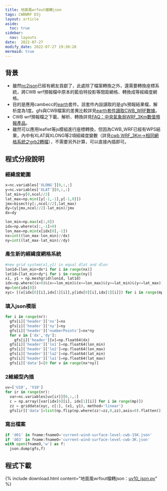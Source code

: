 ```yaml
---
title: 地面風wrfout檔轉json
tags: CWBWRF D3j
layout: article
aside:
  toc: true
sidebar:
  nav: layouts
date:  2022-07-27
modify_date: 2022-07-27 19:30:26
mermaid: true
---
```

## 背景
- 雖然[nc2json][nc2json]已經有網友貢獻了，此處除了檔案轉換之外，還需要轉換座標系統，將CWB wrf預報檔中原本的藍伯特投影等間距網格、轉換成等經緯度網格。
- 目的是應用cambecc的[earth][ens]套件。該套件內設讀取的是gfs預報結果檔，解析度為1度。gfs與CWB檔案的差異比較詳見[earth套件讀取CWB_WRF數據][diff_tab]。
- CWB wrf預報檔之下載、解析、轉換詳見[FAQ：中央氣象局WRF_3Km數值預報產品][wrf_3km]。
- 雖然可以應用leaflet等js模組進行座標轉換，但因為CWB_WRF已經有WPS結果，內中有XLAT與XLONG等2項經緯度變數（詳見[cwb WRF_3Km->相同網格系統之grb2轉檔][fil_grb_nc]），不需要另外計算，可以直接內插即可。
## 程式分段說明
### 經緯度範圍

```python
x=nc.variables['XLONG'][0,:,:]
y=nc.variables['XLAT'][0,:,:]
lat_min=y[0,ncol//2]
lat_max=np.min([y[-1,-1],y[-1,0]])
jmx=bisect(y[:,ncol//2],lat_max)
dy=(y[jmx,ncol//2]-lat_min)/jmx
dx=dy

lon_min=np.max(x[:,0])
idx=np.where(x[:,-1]>0)
lon_max=np.min(x[idx[0],-1])
nx=int((lon_max-lon_min)//dx)
ny=int((lat_max-lat_min)//dy)
```
### 產生新的經緯度網格系統

```python
#new grid system(x1,y1) in equal dlat and dlon
lon1d=[lon_min+dx*i for i in range(nx)]
lat1d=[lat_min+dy*i for i in range(ny)]
x1, y1 = np.meshgrid(lon1d, lat1d)
idx=np.where((x>0)&(x>=lon_min)&(x<=lon_max)&(y>=lat_min)&(y<=lat_max))
mp=len(idx[0])
xyc= [(x[idx[0][i],idx[1][i]],y[idx[0][i],idx[1][i]]) for i in range(mp)]
```

### 填入json模版

```python
for i in range(nr):
  gfs[i]['header']['nx']=nx
  gfs[i]['header']['ny']=ny
  gfs[i]['header']['numberPoints']=nx*ny
  for v in ['dx','dy']:
    gfs[i]['header'][v]=np.float64(dx)
  gfs[i]['header']['lo1']=np.float64(lon_min)
  gfs[i]['header']['lo2']=np.float64(lon_max)
  gfs[i]['header']['la2']=np.float64(lat_min)
  gfs[i]['header']['la1']=np.float64(lat_max)
  gfs[i]['data']=[0 for v in range(nx*ny)]
```

### 2維線型內插

```python
uv=['U10', 'V10']
for ir in range(nr):
  var=nc.variables[uv[ir]][0,:,:]
  c = np.array([var[idx[0][i], idx[1][i]] for i in range(mp)])
  zz = griddata(xyc, c[:], (x1, y1), method='linear')
  gfs[ir]['data']=list(np.flip(np.where(zz!=zz,0,zz),axis=0).flatten())
```
### 寫出檔案

```python
if 'd01' in fname:fnameO='current-wind-surface-level-cwb-15K.json'
if 'd03' in fname:fnameO='current-wind-surface-level-cwb-3K.json'
with open(fnameO,'w') as f:
  json.dump(gfs,f)
```

## 程式下載

{% include download.html content="地面風wrfout檔轉json：[uv10_json.py](https://github.com/sinotec2/Focus-on-Air-Quality/blob/main/wind_models/cwbWRF_3Km/uv10_json.py)" %}

[nc2json]: <https://github.com/pwcazenave/netcdf2json/blob/master/netcdf2json.py> "pwcazenave(2017), Convert netCDF output to JSON for use in earth, netcdf2json"
[diff_tab]: <https://sinotec2.github.io/FAQ/2022/07/26/CWBwrf_3Km2NWC.html> "earth套件讀取CWB_WRF數據-> diff of first paramter in gfs and cwbwrf_15Km files"
[ens]: <https://earth.nullschool.net/> "earth, a visualization of global weather conditions, forecast by supercomputers, updated every three hours"
[wrf_3km]: <https://sinotec2.github.io/Focus-on-Air-Quality/wind_models/cwbWRF_3Km/> "中央氣象局WRF_3Km數值預報產品"
[fil_grb_nc]: <https://sinotec2.github.io/Focus-on-Air-Quality/wind_models/cwbWRF_3Km/fil_grb_nc/> "cwb WRF_3Km->相同網格系統之grb2轉檔"
